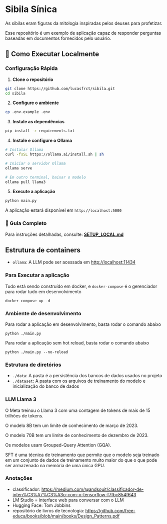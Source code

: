 # Sibila Sínica

As sibilas eram figuras da mitologia inspiradas pelos deuses para profetizar.

Esse repositório é um exemplo de aplicação capaz de responder perguntas baseadas em documentos fornecidos pelo usuário.

## 🚀 Como Executar Localmente

### Configuração Rápida

1. **Clone o repositório**
```bash
git clone https://github.com/lucasfrct/sibila.git
cd sibila
```

2. **Configure o ambiente**
```bash
cp .env.example .env
```

3. **Instale as dependências**
```bash
pip install -r requirements.txt
```

4. **Instale e configure o Ollama**
```bash
# Instalar Ollama
curl -fsSL https://ollama.ai/install.sh | sh

# Iniciar o servidor Ollama
ollama serve

# Em outro terminal, baixar o modelo
ollama pull llama3
```

5. **Execute a aplicação**
```bash
python main.py
```

A aplicação estará disponível em `http://localhost:5000`

### 📖 Guia Completo
Para instruções detalhadas, consulte: **[SETUP_LOCAL.md](./SETUP_LOCAL.md)**

## Estrutura de containers

- `ollama`: A LLM pode ser acessada em <http://localhost:11434>

### Para Executar a aplicação

Tudo está sendo construído em docker, e `docker-compose` é o gerenciador para rodar tudo em desenvolvimento

```docker-compose up -d```

### Ambiente de desenvolvimento

Para rodar a aplicação em desenvolvimento, basta rodar o comando abaixo

``` python ./main.py ```

Para rodar a aplicação sem hot reload, basta rodar o comando abaixo

``` python ./main.py --no-reload ```

### Estrutura de diretórios

- `./data`: A pasta é a persistência dos bancos de dados usados no projeto
- `./dataset`: A pasta com os arquivos de treinamento do modelo e inicialização do banco de dados

### LLM Llama 3

O Meta treinou o Llama 3 com uma contagem de tokens de mais de 15 trilhões de tokens.

O modelo 8B tem um limite de conhecimento de março de 2023.

O modelo 70B tem um limite de conhecimento de dezembro de 2023.

Os modelos usam Grouped-Query Attention (GQA).

SFT é uma técnica de treinamento que permite que o modelo seja treinado em um conjunto de dados de treinamento muito maior do que o que pode ser armazenado na memória de uma única GPU.

### Anotações

- classificador: <https://medium.com/@andsouit/classificador-de-inten%C3%A7%C3%A3o-com-o-tensorflow-f7fbc854f643>
- LM Studio = interface web para conversar com  o LLM
- Hugging Face: Tom Jobbins
- repositório de livros de tecnologia: <https://github.com/free-educa/books/blob/main/books/Design_Patterns.pdf>
